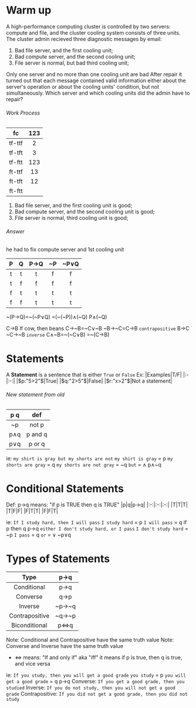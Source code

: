 # Warm up
A high-performance computing cluster is controlled by two servers: compute and file, and the cluster cooling system consists of three units. The cluster admin recieved three diagnostic messages by email:
1. Bad file server, and the first cooling unit;
2. Bad compute server, and the second cooling unit;
3. File server is normal, but bad third cooling unit;

Only one server and no more than one cooling unit are bad
After repair it turned out that each message contained valid information either about the server's operation or about the cooling units' condition, but not simultaneously. Which server and which cooling units did the admin have to repair?

###### Work Process
|fc|123|
|:-:|:-:|
|tf-ttf|2|
|tf-tft|3|
|tf-ftt|123|
|ft-ttf|13|
|ft-tft|12|
|ft-ftt| |

1. Bad file server, and the first cooling unit is good;
2. Bad compute server, and the second cooling unit is good;
3. File server is normal, third cooling unit is good;

###### Answer
he had to fix compute server and 1st cooling unit



|P|Q|P→Q|~P|~P∨Q|
|:-:|:-:|:-:|:-:|:-:|
|t|t|t|f|f|
|t|f|f|f|f|
|f|t|t|t|t|
|f|f|t|t|t|
~(P→Q)=~(~P∨Q)
=(~(~P))∧(~Q)
P∧(~Q)

C→B
If cow, then beans
C→~B=~C∨~B
~B→~C=C→B `contrapositive`
B→C
~C→~B `inverse`
C∧~B=~(~C∨B)
=~(C→B)


# Statements
A __Statement__ is a sentence that is either `True` or `False`
Ex:
|Examples|T/F|
|:-|:-:|
|$p:"5>2"$|True|
|$q:"2>5"$|False|
|$r:"x>2"$|Not a statement|
###### New statement from old
|p q|def|
|:-:|:-:|
|~p|not p|
|p∧q|p and q|
|p∨q|p or q|
ie:
`my shirt is gray but my shorts are not`
`my shirt is gray` = p
`my shorts are gray` = q
`my shorts are not gray` = ~q
`but` = ∧
p∧~q

# Conditional Statements
Def: p→q means:
"if p is TRUE then q is TRUE"
|p|q|p→q|
|:-:|:-:|:-:|
|T|T|T|
|T|F|F|
|F|T|T|
|F|F|T|

ie:
`If I study hard, then I will pass`
`I study hard` = p
`I will pass` = q
if p then q
p→q
`either I don't study hard, or I pass`
`I don't study hard` = ~p
`I pass` = q
`or` = ∨
~p∨q

# Types of Statements
|Type|p→q|
|:-:|:-:|
|Conditional|p→q|
|Converse|q→p|
|Inverse|~p→~q|
|Contrapositive|~q→~p|
|Biconditional|p⇔q|
Note: Conditional and Contrapositive have the same truth value
Note: Converse and Inverse have the same truth value
- ⇔ means: "If and only if" aka "iff"
it means if p is true, then q is true, and vice versa

ie:
`If you study, then you will get a good grade`
`you study` = p
`you will get a good grade` = q
p→q
Converse: `If you get a good grade, then you studied`
Inverse: `If you do not study, then you will not get a good grade`
Contrapositive: `If you did not get a good grade, then you did not study`

